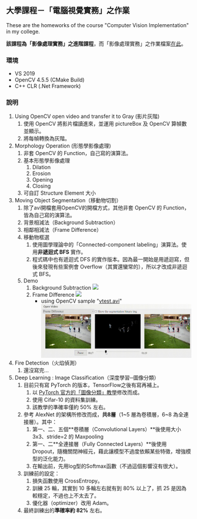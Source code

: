 ## 大學課程－「電腦視覺實務」之作業
These are the homeworks of the course "Computer Vision Implementation" in my college.

**該課程為「影像處理實務」之進階課程**，而「影像處理實務」之作業檔案[在此](https://github.com/KalinLai-void/Course_Image-Processing)。

### 環境
- VS 2019
- OpenCV 4.5.5 (CMake Build)
- C++ CLR (.Net Framework)

### 說明
1. Using OpenCV open video and transfer it to Gray (影片灰階)
   1. 使用 OpenCV 將影片檔讀進來，並運用 pictureBox 及 OpenCV 算幀數並顯示。
   2. 將每幀轉換為灰階。
2. Morphology Operation (形態學影像處理)
   1. 非套 OpenCV 的 Function，自己寫的演算法。
   2. 基本形態學影像處理
      1. Dilation
      2. Erosion
      3. Opening
      4. Closing
   3. 可自訂 Structure Element 大小
3. Moving Object Segmentation（移動物切割）
   1. 除了avi開檔套用OpenCV的開檔方式，其他非套 OpenCV 的 Function，皆為自己寫的演算法。
   2. 背景相減法（Background Subtraction）
   3. 相鄰相減法（Frame Difference）
   4. 移動物框選
      1. 使用圖學理論中的「Connected-component labeling」演算法。使用**非遞迴式 BFS** 實作。
      2. 程式碼中也有遞迴式 DFS 的實作版本。因為最一開始是用遞迴寫，但後來發現有些案例會 Overflow（其實還蠻常的），所以才改成非遞迴式 BFS。
   5. Demo
      1. Background Subtraction
         ![](3.%20MovingObjectSegmentation/BackgroundSubtraction.gif)
      2. Frame Difference
         ![](3.%20MovingObjectSegmentation/FrameDifference.gif)
         - using OpenCV sample "[vtest.avi](https://github.com/opencv/opencv/blob/master/samples/data/vtest.avi)"
         ![](3.%20MovingObjectSegmentation/FrameDifference_OpenCV_vtestAVI.gif) 
4. Fire Detection（火焰偵測）
   1. 還沒寫完...
5. Deep Learning : Image Classification（深度學習─圖像分類）
   1. 目前只有寫 PyTorch 的版本，TensorFlow之後有寫再補上。
      1. 以 [PyTorch 官方的「圖像分類」教學](https://pytorch.org/tutorials/beginner/blitz/cifar10_tutorial.html)修改而成。
      2. 使用 Cifar-10 的資料集訓練。
      3. 該教學的準確率僅約 50% 左右。
   2. 參考 AlexNet 的架構所修改而成，**共8層**（1~5 層為卷積層，6~8 為全連接層）。其中：
      1. 第一、二、五個**卷積層（Convolutional Layers）**後使用大小 3x3、stride=2 的 Maxpooling
      2. 第一、二**全連接層（Fully Connected Layers）**後使用 Dropout，隨機關閉神經元，藉此讓模型不過度依賴某些特徵，增強模型的泛化能力。
      3. 在輸出前，先用log型的Softmax函數（不過這個影響沒有很大）。
   3. 訓練前的設定：
      1. 損失函數使用 CrossEntropy。
      2. 訓練 25 輪，其實到 10 多輪左右就有到 80% 以上了，抓 25 是因為較穩定，不過也上不太去了。
      3. 優化器（optimizer）改用 Adam。
   4. 最終訓練出的**準確率約 82%** 左右。